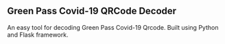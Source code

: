 ## Green Pass Covid-19 QRCode Decoder

An easy tool for decoding Green Pass Covid-19 Qrcode.
Built using Python and Flask framework.
